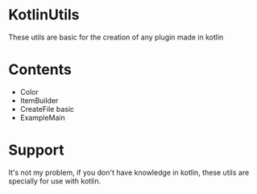 # KotlinUtils
These utils are basic for the creation of any plugin made in kotlin

# Contents
* Color
* ItemBuilder
* CreateFile basic
* ExampleMain

# Support
It's not my problem, if you don't have knowledge in kotlin, these utils are specially for use with kotlin.
